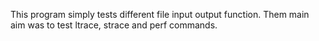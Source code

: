 This program simply tests different file input output function. Them main aim was to test ltrace, strace and perf commands.

